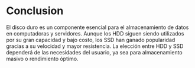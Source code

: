 # Conclusion

El disco duro es un componente esencial para el almacenamiento de datos en computadoras y servidores. Aunque los HDD siguen siendo utilizados por su gran capacidad y bajo costo, los SSD han ganado popularidad gracias a su velocidad y mayor resistencia. La elección entre HDD y SSD dependerá de las necesidades del usuario, ya sea para almacenamiento masivo o rendimiento óptimo.
